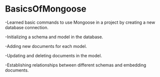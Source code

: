 # BasicsOfMongoose
-Learned basic commands to use Mongoose in a project by creating a new database connection.

-Initializing a schema and model in the database.

-Adding new documents for each model.

-Updating and deleting documents in the model.

-Establishing relationships between different schemas and embedding documents.

